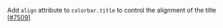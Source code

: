 Add `align` attribute to `colorbar.title` to control the alignment of the title [[#7509](https://github.com/plotly/plotly.js/pull/7509)]
